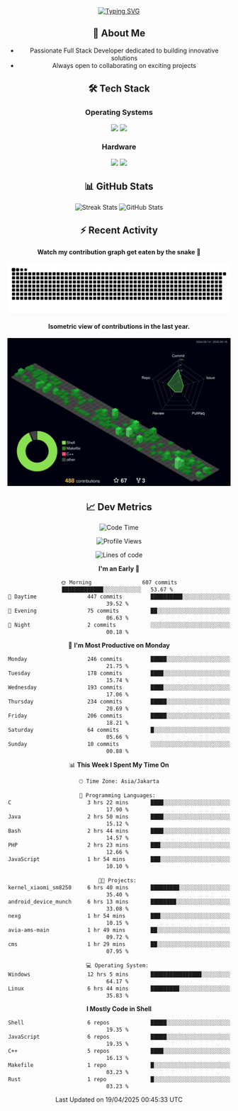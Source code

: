 <div align="center" style="max-width: 900px; margin: auto;">
<a href="https://github.com/thunderkex">
  <img src="https://readme-typing-svg.herokuapp.com?font=Fira+Code&pause=1000&center=true&vCenter=true&width=435&lines=Ha+ha!+I+am+here!;Told+you+a+storm+was+coming!" alt="Typing SVG" />
</a>

## 👋 About Me
- Passionate Full Stack Developer dedicated to building innovative solutions
- Always open to collaborating on exciting projects

## 🛠️ Tech Stack
### Operating Systems
<a href="#"><img src="https://img.shields.io/badge/Linux-FCC624?style=flat&logo=linux&logoColor=black"></a>
<a href="#"><img src="https://img.shields.io/badge/Windows-0078D6?style=flat&logo=windows&logoColor=white"></a>

### Hardware
<a href="#"><img src="https://img.shields.io/badge/Raspberry%20Pi-C51A4A?style=flat&logo=raspberrypi&logoColor=white"></a>
<a href="#"><img src="https://img.shields.io/badge/Arduino-00979D?style=flat&logo=Arduino&logoColor=white"></a>

## 📊 GitHub Stats
<div align="center">
  <img src="https://streak-stats.demolab.com?user=thunderkex&theme=tokyonight-duo&border_radius=20" alt="Streak Stats" />
  <img src="https://github-readme-stats.vercel.app/api?username=thunderkex&show_icons=true&theme=tokyonight&border_radius=20" alt="GitHub Stats" />
</div>

## ⚡ Recent Activity
<h4>Watch my contribution graph get eaten by the snake 🐍</h4>
<img width="600em" alt="thunderkex's Github commit snake" src="https://raw.githubusercontent.com/thunderkex/thunderkex/output/grid-snake-ov.svg" />

<h4>Isometric view of contributions in the last year.</h4>
<a href="./profile-3d-contrib/profile-night-green.svg">
	<img width="600em" src="./profile-3d-contrib/profile-night-green.svg">
</a>

## 📈 Dev Metrics
<!--START_SECTION:waka-->
![Code Time](http://img.shields.io/badge/Code%20Time-1%2C191%20hrs%2032%20mins-blue)

![Profile Views](http://img.shields.io/badge/Profile%20Views-1-blue)

![Lines of code](https://img.shields.io/badge/From%20Hello%20World%20I%27ve%20Written-3.4%20million%20lines%20of%20code-blue)

**I'm an Early 🐤** 

```text
🌞 Morning                607 commits         █████████████░░░░░░░░░░░░   53.67 % 
🌆 Daytime                447 commits         ██████████░░░░░░░░░░░░░░░   39.52 % 
🌃 Evening                75 commits          ██░░░░░░░░░░░░░░░░░░░░░░░   06.63 % 
🌙 Night                  2 commits           ░░░░░░░░░░░░░░░░░░░░░░░░░   00.18 % 
```
📅 **I'm Most Productive on Monday** 

```text
Monday                   246 commits         █████░░░░░░░░░░░░░░░░░░░░   21.75 % 
Tuesday                  178 commits         ████░░░░░░░░░░░░░░░░░░░░░   15.74 % 
Wednesday                193 commits         ████░░░░░░░░░░░░░░░░░░░░░   17.06 % 
Thursday                 234 commits         █████░░░░░░░░░░░░░░░░░░░░   20.69 % 
Friday                   206 commits         █████░░░░░░░░░░░░░░░░░░░░   18.21 % 
Saturday                 64 commits          █░░░░░░░░░░░░░░░░░░░░░░░░   05.66 % 
Sunday                   10 commits          ░░░░░░░░░░░░░░░░░░░░░░░░░   00.88 % 
```


📊 **This Week I Spent My Time On** 

```text
🕑︎ Time Zone: Asia/Jakarta

💬 Programming Languages: 
C                        3 hrs 22 mins       ████░░░░░░░░░░░░░░░░░░░░░   17.90 % 
Java                     2 hrs 50 mins       ████░░░░░░░░░░░░░░░░░░░░░   15.12 % 
Bash                     2 hrs 44 mins       ████░░░░░░░░░░░░░░░░░░░░░   14.57 % 
PHP                      2 hrs 23 mins       ███░░░░░░░░░░░░░░░░░░░░░░   12.66 % 
JavaScript               1 hr 54 mins        ███░░░░░░░░░░░░░░░░░░░░░░   10.10 % 

🐱‍💻 Projects: 
kernel_xiaomi_sm8250     6 hrs 40 mins       █████████░░░░░░░░░░░░░░░░   35.40 % 
android_device_munch     6 hrs 13 mins       ████████░░░░░░░░░░░░░░░░░   33.08 % 
nexg                     1 hr 54 mins        ███░░░░░░░░░░░░░░░░░░░░░░   10.15 % 
avia-ams-main            1 hr 49 mins        ██░░░░░░░░░░░░░░░░░░░░░░░   09.72 % 
cms                      1 hr 29 mins        ██░░░░░░░░░░░░░░░░░░░░░░░   07.95 % 

💻 Operating System: 
Windows                  12 hrs 5 mins       ████████████████░░░░░░░░░   64.17 % 
Linux                    6 hrs 44 mins       █████████░░░░░░░░░░░░░░░░   35.83 % 
```

**I Mostly Code in Shell** 

```text
Shell                    6 repos             █████░░░░░░░░░░░░░░░░░░░░   19.35 % 
JavaScript               6 repos             █████░░░░░░░░░░░░░░░░░░░░   19.35 % 
C++                      5 repos             ████░░░░░░░░░░░░░░░░░░░░░   16.13 % 
Makefile                 1 repo              █░░░░░░░░░░░░░░░░░░░░░░░░   03.23 % 
Rust                     1 repo              █░░░░░░░░░░░░░░░░░░░░░░░░   03.23 % 
```




 Last Updated on 19/04/2025 00:45:33 UTC
<!--END_SECTION:waka-->
</div>
